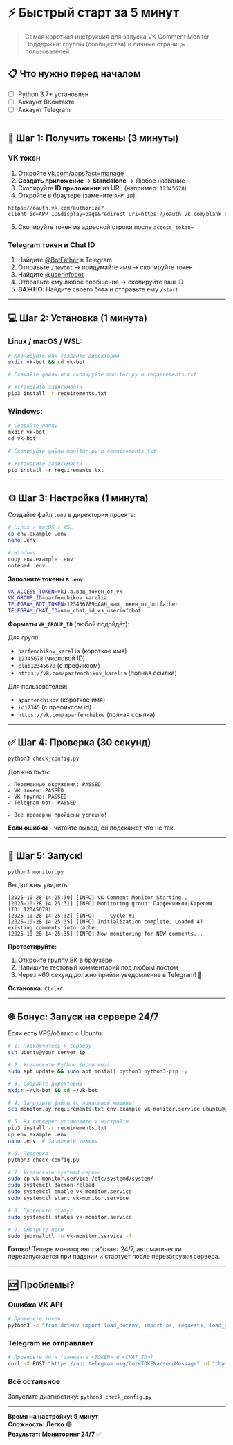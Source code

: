 # ⚡ Быстрый старт за 5 минут

> Самая короткая инструкция для запуска VK Comment Monitor
> Поддержка: группы (сообщества) и личные страницы пользователей

## 📋 Что нужно перед началом

- [ ] Python 3.7+ установлен
- [ ] Аккаунт ВКонтакте
- [ ] Аккаунт Telegram

---

## 🚀 Шаг 1: Получить токены (3 минуты)

### VK токен

1. Откройте [vk.com/apps?act=manage](https://vk.com/apps?act=manage)
2. **Создать приложение** → **Standalone** → Любое название
3. Скопируйте **ID приложения** из URL (например: `12345678`)
4. Откройте в браузере (замените `APP_ID`):
```
https://oauth.vk.com/authorize?client_id=APP_ID&display=page&redirect_uri=https://oauth.vk.com/blank.html&scope=wall,offline&response_type=token&v=5.131
```
5. Скопируйте токен из адресной строки после `access_token=`

### Telegram токен и Chat ID

1. Найдите [@BotFather](https://t.me/BotFather) в Telegram
2. Отправьте `/newbot` → придумайте имя → скопируйте токен
3. Найдите [@userinfobot](https://t.me/userinfobot)
4. Отправьте ему любое сообщение → скопируйте ваш ID
5. **ВАЖНО**: Найдите своего бота и отправьте ему `/start`

---

## 💻 Шаг 2: Установка (1 минута)

### Linux / macOS / WSL:
```bash
# Клонируйте или создайте директорию
mkdir vk-bot && cd vk-bot

# Скачайте файлы или скопируйте monitor.py и requirements.txt

# Установите зависимости
pip3 install -r requirements.txt
```

### Windows:
```powershell
# Создайте папку
mkdir vk-bot
cd vk-bot

# Скопируйте файлы monitor.py и requirements.txt

# Установите зависимости
pip install -r requirements.txt
```

---

## ⚙️ Шаг 3: Настройка (1 минута)

Создайте файл `.env` в директории проекта:

```bash
# Linux / macOS / WSL
cp env.example .env
nano .env

# Windows
copy env.example .env
notepad .env
```

**Заполните токены в `.env`:**
```bash
VK_ACCESS_TOKEN=vk1.a.ваш_токен_от_vk
VK_GROUP_ID=parfenchikov_karelia
TELEGRAM_BOT_TOKEN=123456789:AAH_ваш_токен_от_botfather
TELEGRAM_CHAT_ID=ваш_chat_id_из_userinfobot
```

**Форматы `VK_GROUP_ID`** (любой подойдёт):

Для групп:
- `parfenchikov_karelia` (короткое имя)
- `12345678` (числовой ID)
- `club12345678` (с префиксом)
- `https://vk.com/parfenchikov_karelia` (полная ссылка)

Для пользователей:
- `aparfenchikov` (короткое имя)
- `id12345` (с префиксом id)
- `https://vk.com/aparfenchikov` (полная ссылка)

---

## ✅ Шаг 4: Проверка (30 секунд)

```bash
python3 check_config.py
```

Должно быть:
```
✓ Переменные окружения: PASSED
✓ VK токен: PASSED
✓ VK группа: PASSED
✓ Telegram бот: PASSED

✓ Все проверки пройдены успешно!
```

**Если ошибки** - читайте вывод, он подскажет что не так.

---

## 🎯 Шаг 5: Запуск!

```bash
python3 monitor.py
```

Вы должны увидеть:
```
[2025-10-28 14:25:30] [INFO] VK Comment Monitor Starting...
[2025-10-28 14:25:31] [INFO] Monitoring group: Парфенчиков|Карелия (ID: 12345678)
[2025-10-28 14:25:32] [INFO] --- Cycle #1 ---
[2025-10-28 14:25:35] [INFO] Initialization complete. Loaded 47 existing comments into cache.
[2025-10-28 14:25:35] [INFO] Now monitoring for NEW comments...
```

**Протестируйте:**
1. Откройте группу ВК в браузере
2. Напишите тестовый комментарий под любым постом
3. Через ~60 секунд должно прийти уведомление в Telegram! 🎉

**Остановка:** `Ctrl+C`

---

## 🌐 Бонус: Запуск на сервере 24/7

Если есть VPS/облако с Ubuntu:

```bash
# 1. Подключитесь к серверу
ssh ubuntu@your_server_ip

# 2. Установите Python (если нет)
sudo apt update && sudo apt install python3 python3-pip -y

# 3. Создайте директорию
mkdir ~/vk-bot && cd ~/vk-bot

# 4. Загрузите файлы (с локальной машины)
scp monitor.py requirements.txt env.example vk-monitor.service ubuntu@your_server_ip:~/vk-bot/

# 5. На сервере: установите и настройте
pip3 install -r requirements.txt
cp env.example .env
nano .env  # Заполните токены

# 6. Проверка
python3 check_config.py

# 7. Установите systemd сервис
sudo cp vk-monitor.service /etc/systemd/system/
sudo systemctl daemon-reload
sudo systemctl enable vk-monitor.service
sudo systemctl start vk-monitor.service

# 8. Проверьте статус
sudo systemctl status vk-monitor.service

# 9. Смотрите логи
sudo journalctl -u vk-monitor.service -f
```

**Готово!** Теперь мониторинг работает 24/7, автоматически перезапускается при падении и стартует после перезагрузки сервера.

---

## 🆘 Проблемы?

### Ошибка VK API
```bash
# Проверьте токен
python3 -c "from dotenv import load_dotenv; import os, requests; load_dotenv(); r = requests.get('https://api.vk.com/method/users.get', params={'access_token': os.getenv('VK_ACCESS_TOKEN'), 'v': '5.131'}); print(r.json())"
```

### Telegram не отправляет
```bash
# Проверьте бота (замените <TOKEN> и <CHAT_ID>)
curl -X POST "https://api.telegram.org/bot<TOKEN>/sendMessage" -d "chat_id=<CHAT_ID>&text=Test"
```

### Всё остальное
Запустите диагностику: `python3 check_config.py`

---

**Время на настройку: 5 минут**  
**Сложность: Легко** 🟢  
**Результат: Мониторинг 24/7** ✅

